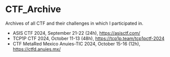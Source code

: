 # CTF_Archive
Archives of all CTF and their challenges in which I participated in.

- ASIS CTF 2024, September 21-22 (24h), https://asisctf.com/
- TCP1P CTF 2024, October 11-13 (48h), https://tcp1p.team/tcp1pctf-2024
- CTF MetaRed Mexico Anuies-TIC 2024, October 15-16 (12h), https://ctfd.anuies.mx/
